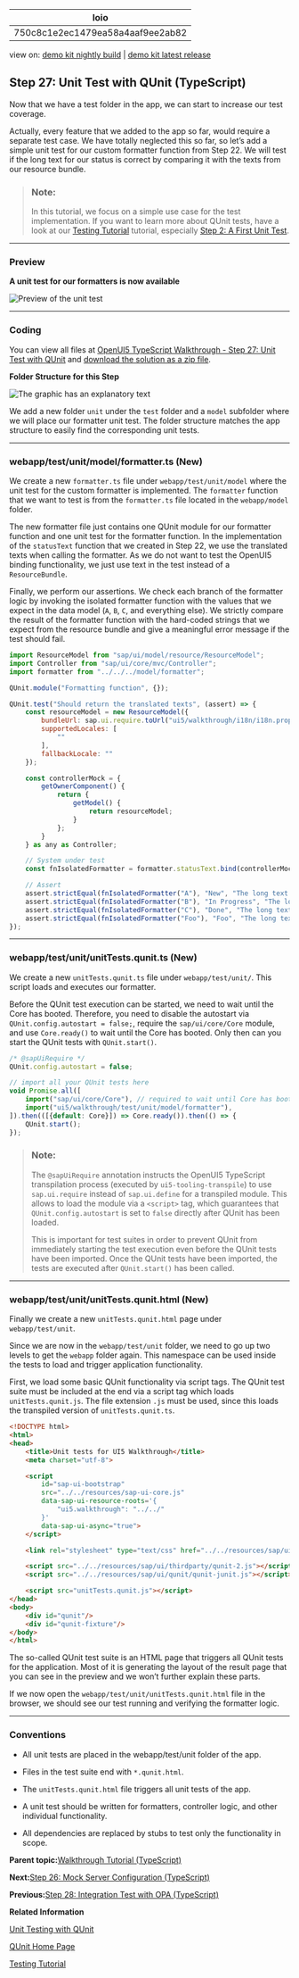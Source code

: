 <!-- loio750c8c1e2ec1479ea58a4aaf9ee2ab82 -->

| loio |
| -----|
| 750c8c1e2ec1479ea58a4aaf9ee2ab82 |

<div id="loio">

view on: [demo kit nightly build](https://sdk.openui5.org/nightly/#/topic/750c8c1e2ec1479ea58a4aaf9ee2ab82) | [demo kit latest release](https://sdk.openui5.org/topic/750c8c1e2ec1479ea58a4aaf9ee2ab82)</div>

## Step 27: Unit Test with QUnit \(TypeScript\)

Now that we have a test folder in the app, we can start to increase our test coverage.

Actually, every feature that we added to the app so far, would require a separate test case. We have totally neglected this so far, so let’s add a simple unit test for our custom formatter function from Step 22. We will test if the long text for our status is correct by comparing it with the texts from our resource bundle.

> ### Note:  
> In this tutorial, we focus on a simple use case for the test implementation. If you want to learn more about QUnit tests, have a look at our [Testing Tutorial](Testing_Tutorial_291c912.md) tutorial, especially [Step 2: A First Unit Test](Step_2_A_First_Unit_Test_b81736e.md).

***

### Preview

  
  
**A unit test for our formatters is now available**

![Preview of the unit test](images/loio0d29491d96574cfe8d8158d60a0a32e2_LowRes.png "A unit test for our formatters is now available")

***

### Coding

You can view all files at [OpenUI5 TypeScript Walkthrough - Step 27: Unit Test with QUnit](https://github.com/sap-samples/ui5-typescript-walkthrough/tree/main/steps/27) and [download the solution as a zip file](https://sap-samples.github.io/ui5-typescript-walkthrough/ui5-typescript-walkthrough-step-27.zip).

  
  
**Folder Structure for this Step**

![The graphic has an explanatory text](images/loioeae0f42249494ae7aeda044e83f15097_LowRes.png "Folder Structure for this Step")

We add a new folder `unit` under the `test` folder and a `model` subfolder where we will place our formatter unit test. The folder structure matches the app structure to easily find the corresponding unit tests.

***

### webapp/test/unit/model/formatter.ts \(New\)

We create a new `formatter.ts` file under `webapp/test/unit/model` where the unit test for the custom formatter is implemented. The `formatter` function that we want to test is from the `formatter.ts` file located in the `webapp/model` folder.

The new formatter file just contains one QUnit module for our formatter function and one unit test for the formatter function. In the implementation of the `statusText` function that we created in Step 22, we use the translated texts when calling the formatter. As we do not want to test the OpenUI5 binding functionality, we just use text in the test instead of a `ResourceBundle`.

Finally, we perform our assertions. We check each branch of the formatter logic by invoking the isolated formatter function with the values that we expect in the data model \(`A`, `B`, `C`, and everything else\). We strictly compare the result of the formatter function with the hard-coded strings that we expect from the resource bundle and give a meaningful error message if the test should fail.

```js
import ResourceModel from "sap/ui/model/resource/ResourceModel";
import Controller from "sap/ui/core/mvc/Controller";
import formatter from "../../../model/formatter";

QUnit.module("Formatting function", {});

QUnit.test("Should return the translated texts", (assert) => {
    const resourceModel = new ResourceModel({
        bundleUrl: sap.ui.require.toUrl("ui5/walkthrough/i18n/i18n.properties"),
        supportedLocales: [
            ""
        ],
        fallbackLocale: ""
    });

    const controllerMock = {
        getOwnerComponent() {
            return {
                getModel() {
                    return resourceModel;
                }
            };
        }
    } as any as Controller;

    // System under test
    const fnIsolatedFormatter = formatter.statusText.bind(controllerMock);

    // Assert
    assert.strictEqual(fnIsolatedFormatter("A"), "New", "The long text for status A is correct");
    assert.strictEqual(fnIsolatedFormatter("B"), "In Progress", "The long text for status B is correct");
    assert.strictEqual(fnIsolatedFormatter("C"), "Done", "The long text for status C is correct");
    assert.strictEqual(fnIsolatedFormatter("Foo"), "Foo", "The long text for status Foo is correct");
});
```

***

<a name="loio750c8c1e2ec1479ea58a4aaf9ee2ab82__section_hnt_54c_yfb"/>

### webapp/test/unit/unitTests.qunit.ts \(New\)

We create a new `unitTests.qunit.ts` file under `webapp/test/unit/`. This script loads and executes our formatter.

Before the QUnit test execution can be started, we need to wait until the Core has booted. Therefore, you need to disable the autostart via `QUnit.config.autostart = false;`, require the `sap/ui/core/Core` module, and use `Core.ready()` to wait until the Core has booted. Only then can you start the QUnit tests with `QUnit.start()`.

```js
/* @sapUiRequire */
QUnit.config.autostart = false;

// import all your QUnit tests here
void Promise.all([
	import("sap/ui/core/Core"), // required to wait until Core has booted to start the QUnit tests
	import("ui5/walkthrough/test/unit/model/formatter"),
]).then(([{default: Core}]) => Core.ready()).then(() => {
	QUnit.start();
});
```

> ### Note:  
> The `@sapUiRequire` annotation instructs the OpenUI5 TypeScript transpilation process \(executed by `ui5-tooling-transpile`\) to use `sap.ui.require` instead of `sap.ui.define` for a transpiled module. This allows to load the module via a `<script>` tag, which guarantees that `QUnit.config.autostart` is set to `false` directly after QUnit has been loaded.
> 
> This is important for test suites in order to prevent QUnit from immediately starting the test execution even before the QUnit tests have been imported. Once the QUnit tests have been imported, the tests are executed after `QUnit.start()` has been called.

***

<a name="loio750c8c1e2ec1479ea58a4aaf9ee2ab82__section_gnt_54c_yfb"/>

### webapp/test/unit/unitTests.qunit.html \(New\)

Finally we create a new `unitTests.qunit.html` page under `webapp/test/unit`.

Since we are now in the `webapp/test/unit` folder, we need to go up two levels to get the `webapp` folder again. This namespace can be used inside the tests to load and trigger application functionality.

First, we load some basic QUnit functionality via script tags. The QUnit test suite must be included at the end via a script tag which loads `unitTests.qunit.js`. The file extension `.js` must be used, since this loads the transpiled version of `unitTests.qunit.ts`.

```html
<!DOCTYPE html>
<html>
<head>
	<title>Unit tests for UI5 Walkthrough</title>
	<meta charset="utf-8">

	<script
		id="sap-ui-bootstrap"
		src="../../resources/sap-ui-core.js"
		data-sap-ui-resource-roots='{
			"ui5.walkthrough": "../../"
		}'
		data-sap-ui-async="true">
	</script>

	<link rel="stylesheet" type="text/css" href="../../resources/sap/ui/thirdparty/qunit-2.css">

	<script src="../../resources/sap/ui/thirdparty/qunit-2.js"></script>
	<script src="../../resources/sap/ui/qunit/qunit-junit.js"></script>

	<script src="unitTests.qunit.js"></script>
</head>
<body>
	<div id="qunit"/>
	<div id="qunit-fixture"/>
</body>
</html>
```

The so-called QUnit test suite is an HTML page that triggers all QUnit tests for the application. Most of it is generating the layout of the result page that you can see in the preview and we won’t further explain these parts.

If we now open the `webapp/test/unit/unitTests.qunit.html` file in the browser, we should see our test running and verifying the formatter logic.

***

### Conventions

-   All unit tests are placed in the webapp/test/unit folder of the app.

-   Files in the test suite end with `*.qunit.html`.

-   The `unitTests.qunit.html` file triggers all unit tests of the app.

-   A unit test should be written for formatters, controller logic, and other individual functionality.

-   All dependencies are replaced by stubs to test only the functionality in scope.


**Parent topic:**[Walkthrough Tutorial \(TypeScript\)](Walkthrough_Tutorial_TypeScript_dad1905.md "In this tutorial we'll introduce you to all major development paradigms of OpenUI5. We'll demonstrate the use of TypeScript with OpenUI5 and highlight the specific characteristics of this approach.")

**Next:**[Step 26: Mock Server Configuration \(TypeScript\)](Step_26_Mock_Server_Configuration_TypeScript_3e1c64f.md "We just ran our app against a real service, but for developing and testing our app we do not want to rely on the availability of the “real” service or put additional load on the system where the data service is located.")

**Previous:**[Step 28: Integration Test with OPA \(TypeScript\)](Step_28_Integration_Test_with_OPA_TypeScript_412f0b6.md "If we want to test interaction patterns or more visual features of our app, we can also write an integration test.")

**Related Information**  


[Unit Testing with QUnit](Unit_Testing_with_QUnit_09d145c.md "QUnit is a powerful, easy-to-use JavaScript unit testing framework. It is used by the jQuery, jQuery UI and jQuery Mobile projects and is capable of testing any generic JavaScript code. It supports asynchronous tests out-of-the-box.")

[QUnit Home Page](https://qunitjs.com/)

[Testing Tutorial](Testing_Tutorial_291c912.md "In this tutorial we will test application functionality with the testing tools that are delivered with OpenUI5. At different steps of this tutorial you will write tests using QUnit, OPA5, and the OData V2 mock server. Additionally, you will learn about testing strategies, Test Driven Development (TDD), and much more.")

